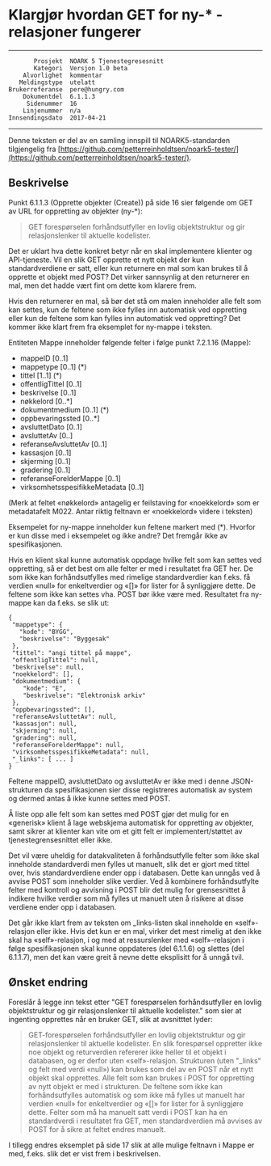 Klargjør hvordan GET for ny-* -relasjoner fungerer
==================================================

 ------------------  ---------------------------------
           Prosjekt  NOARK 5 Tjenestegresesnitt
           Kategori  Versjon 1.0 beta
        Alvorlighet  kommentar
       Meldingstype  utelatt
    Brukerreferanse  pere@hungry.com
        Dokumentdel  6.1.1.3
         Sidenummer  16
        Linjenummer  n/a
    Innsendingsdato  2017-04-21
 ------------------  ---------------------------------

Denne teksten er del av en samling innspill til NOARK5-standarden
tilgjengelig fra [https://github.com/petterreinholdtsen/noark5-tester/](https://github.com/petterreinholdtsen/noark5-tester/).

Beskrivelse
-----------

Punkt 6.1.1.3 (Opprette objekter (Create)) på side 16 sier følgende om
GET av URL for oppretting av objekter (ny-*):

> GET forespørselen forhåndsutfyller en lovlig objektstruktur og gir
> relasjonslenker til aktuelle kodelister.

Det er uklart hva dette konkret betyr når en skal implementere
klienter og API-tjeneste.  Vil en slik GET opprette et nytt objekt der
kun standardverdiene er satt, eller kun returnere en mal som kan
brukes til å opprette et objekt med POST?  Det virker sannsynlig at
den returnerer en mal, men det hadde vært fint om dette kom klarere
frem.

Hvis den returnerer en mal, så bør det stå om malen inneholder alle
felt som kan settes, kun de feltene som ikke fylles inn automatisk ved
oppretting eller kun de feltene som kan fylles inn automatisk ved
oppretting?  Det kommer ikke klart frem fra eksemplet for ny-mappe i
teksten.

Entiteten Mappe inneholder følgende felter i følge punkt 7.2.1.16
(Mappe):

 * mappeID [0..1]
 * mappetype [0..1] (*)
 * tittel [1..1] (*)
 * offentligTittel [0..1]
 * beskrivelse [0..1]
 * nøkkelord [0..*]
 * dokumentmedium [0..1] (*)
 * oppbevaringssted [0..*]
 * avsluttetDato [0..1]
 * avsluttetAv [0..]
 * referanseAvsluttetAv [0..1]
 * kassasjon [0..1]
 * skjerming [0..1]
 * gradering [0..1]
 * referanseForelderMappe [0..1]
 * virksomhetsspesifikkeMetadata [0..1]

(Merk at feltet «nøkkelord» antagelig er feilstaving for «noekkelord»
som er metadatafelt M022.  Antar riktig feltnavn er «noekkelord»
videre i teksten)

Eksempelet for ny-mappe inneholder kun feltene markert med (*).
Hvorfor er kun disse med i eksempelet og ikke andre?  Det fremgår ikke
av spesifikasjonen.

Hvis en klient skal kunne automatisk oppdage hvilke felt som kan
settes ved oppretting, så er det best om alle felter er med i
resultatet fra GET her.  De som ikke kan forhåndsutfylles med rimelige
standardverdier kan f.eks. få verdien «null» for enkeltverdier og «[]»
for lister for å synliggjøre dette.  De feltene som ikke kan settes
vha. POST bør ikke være med.  Resultatet fra ny-mappe kan da f.eks. se
slik ut:

```
{
 "mappetype": {
   "kode": "BYGG",
   "beskrivelse": "Byggesak"
 },
 "tittel": "angi tittel på mappe",
 "offentligTittel": null,
 "beskrivelse": null,
 "noekkelord": [],
 "dokumentmedium": {
    "kode": "E",
    "beskrivelse": "Elektronisk arkiv"
 },
 "oppbevaringssted": [],
 "referanseAvsluttetAv": null,
 "kassasjon": null,
 "skjerming": null,
 "gradering": null,
 "referanseForelderMappe": null,
 "virksomhetsspesifikkeMetadata": null,
 "_links": [ ... ]
}
```

Feltene mappeID, avsluttetDato og avsluttetAv er ikke med i denne
JSON-strukturen da spesifikasjonen sier disse registreres automatisk
av system og dermed antas å ikke kunne settes med POST.

Å liste opp alle felt som kan settes med POST gjør det mulig for en
«generisk» klient å lage webskjema automatisk for oppretting av
objekter, samt sikrer at klienter kan vite om et gitt felt er
implementert/støttet av tjenestegrensesnittet eller ikke.

Det vil være uheldig for datakvaliteten å forhåndsutfylle felter som
ikke skal inneholde standardverdi men fylles ut manuelt, slik det er
gjort med tittel over, hvis standardverdiene ender opp i databasen.
Dette kan unngås ved å avvise POST som inneholder slike verdier.  Ved
å kombinere forhåndsutfylte felter med kontroll og avvisning i POST
blir det mulig for grensesnittet å indikere hvilke verdier som må
fylles ut manuelt uten å risikere at disse verdiene ender opp i
databasen.

Det går ikke klart frem av teksten om \_links-listen skal inneholde en
«self»-relasjon eller ikke.  Hvis det kun er en mal, virker det mest
rimelig at den ikke skal ha «self»-relasjon, i og med at ressurslenker
med «self»-relasjon i følge spesifikasjonen skal kunne oppdateres (del
6.1.1.6) og slettes (del 6.1.1.7), men det kan være greit å nevne
dette eksplisitt for å unngå tvil.

Ønsket endring
--------------

Foreslår å legge inn tekst etter "GET forespørselen forhåndsutfyller
en lovlig objektstruktur og gir relasjonslenker til aktuelle
kodelister." som sier at ingenting opprettes når en bruker GET, slik
at avsnitttet lyder:

> GET-forespørselen forhåndsutfyller en lovlig objektstruktur og gir
> relasjonslenker til aktuelle kodelister.  En slik forespørsel
> oppretter ikke noe objekt og returverdien refererer ikke heller til
> et objekt i databasen, og er derfor uten «self»-relasjon.
> Strukturen (uten "\_links" og felt med verdi «null») kan brukes som
> del av en POST når et nytt objekt skal opprettes.  Alle felt som kan
> brukes i POST for oppretting av nytt objekt er med i strukturen.  De
> feltene som ikke kan forhåndsutfylles automatisk og som ikke må
> fylles ut manuelt har verdien «null» for enkeltverdier og «[]» for
> lister for å synliggjøre dette.  Felter som må ha manuelt satt
> verdi i POST kan ha en standardverdi i resultatet fra GET, men
> standardverdien må avvises av POST for å sikre at feltet endres
> manuelt.

I tillegg endres eksemplet på side 17 slik at alle mulige feltnavn i
Mappe er med, f.eks. slik det er vist frem i beskrivelsen.
